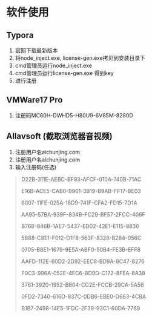 # 软件使用

## Typora

1. [官网](https://typoraio.cn/)下载最新版本
2. 将node_inject.exe, license-gen.exe拷贝到安装目录下
3. cmd管理员运行node_inject.exe
4. cmd管理员运行license-gen.exe 得到key
5. 进行注册

## VMWare17 Pro

1. 注册码MC60H-DWHD5-H80U9-6V85M-8280D

## Allavsoft (截取浏览器音视频)

1. 注册用户名aichunjing.com
2. 注册用户名aichunjing.com
3. 输入注册码(任选)

> D22B-311E-AEBC-BF93-AFCF-010A-740B-71AC
>
> E16B-ACE5-CAB0-9901-3B19-B9AB-FF17-8E03
>
> 8007-11FE-025A-18D9-741F-CFA2-FD15-7D1A
>
> AA95-57BA-939F-834B-FC29-BF57-2FCC-406F
>
> B768-846B-1AE7-5437-ED02-42E1-E115-8836
>
> 5B88-C8E1-F012-D1F8-563F-8328-B284-056C
>
> 0705-B8E1-1679-9E5A-ABF0-50B4-FE3B-EFF8
>
> AAFD-112E-60D2-2D92-EEC8-BD9A-8C47-8276
>
> F0C3-996A-052E-4EC6-8D9D-C172-8FEA-8A38
>
> 3761-3920-1952-B804-CC2E-FCCB-29CA-5A56
>
> 0FD2-7340-616D-837C-0DB6-EBE0-D663-4CBA
>
> B1B7-2498-14E5-1FDC-2F39-93C1-60DA-7789